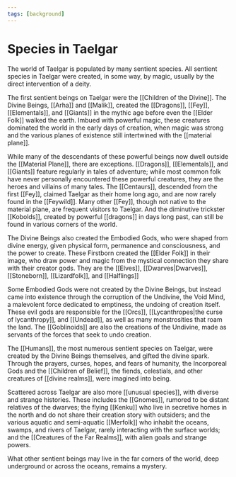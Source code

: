 ```yaml
---
tags: [background]
---
```

# Species in Taelgar

The world of Taelgar is populated by many sentient species. All sentient species in Taelgar were created, in some way, by magic, usually by the direct intervention of a deity.  

The first sentient beings on Taelgar were the [[Children of the Divine]]. The Divine Beings, [[Arha]] and [[Malik]], created the [[Dragons]], [[Fey]], [[Elementals]], and [[Giants]] in the mythic age before even the [[Elder Folk]] walked the earth. Imbued with powerful magic, these creatures dominated the world in the early days of creation, when magic was strong and the various planes of existence still intertwined with the [[material plane]]. 

While many of the descendants of these powerful beings now dwell outside the [[Material Plane]], there are exceptions. [[Dragons]], [[Elementals]], and [[Giants]] feature regularly in tales of adventure; while most common folk have never personally encountered these powerful creatures, they are the heroes and villains of many tales. The [[Centaurs]], descended from the first [[Fey]], claimed Taelgar as their home long ago, and are now rarely found in the [[Feywild]]. Many other [[Fey]], though not native to the material plane, are frequent visitors to Taelgar. And the diminutive trickster [[Kobolds]], created by powerful [[dragons]] in days long past, can still be found in various corners of the world. 

The Divine Beings also created the Embodied Gods, who were shaped from divine energy, given physical form, permanence and consciousness, and the power to create. These Firstborn created the [[Elder Folk]] in their image, who draw power and magic from the mystical connection they share with their creator gods. They are the [[Elves]], [[Dwarves|Dwarves]], [[Stoneborn]], [[Lizardfolk]], and [[Halflings]]

Some Embodied Gods were not created by the Divine Beings, but instead came into existence through the corruption of the Undivine, the Void Mind, a malevolent force dedicated to emptiness, the undoing of creation itself. These evil gods are responsible for the [[Orcs]], [[Lycanthropes|the curse of lycanthropy]], and [[Undead]], as well as many monstrosities that roam the land. The [[Goblinoids]] are also the creations of the Undivine, made as servants of the forces that seek to undo creation. 

The [[Humans]], the most numerous sentient species on Taelgar, were created by the Divine Beings themselves, and gifted the divine spark. Through the prayers, curses, hopes, and fears of humanity, the Incorporeal Gods and the [[Children of Belief]], the fiends, celestials, and other creatures of [[divine realms]], were imagined into being.

Scattered across Taelgar are also more [[unusual species]], with diverse and strange histories. These includes the [[Gnomes]], rumored to be distant relatives of the dwarves; the flying [[Kenku]] who live in secretive homes in the north and do not share their creation story with outsiders; and the various aquatic and semi-aquatic [[Merfolk]] who inhabit the oceans, swamps, and rivers of Taelgar, rarely interacting with the surface worlds; and the [[Creatures of the Far Realms]], with alien goals and strange powers. 

What other sentient beings may live in the far corners of the world, deep underground or across the oceans, remains a mystery. 